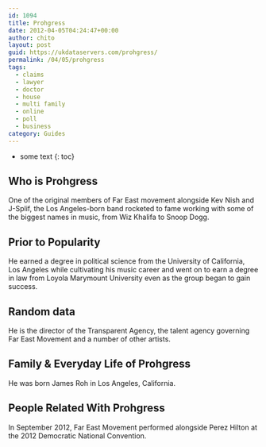 ```yaml
---
id: 1094
title: Prohgress
date: 2012-04-05T04:24:47+00:00
author: chito
layout: post
guid: https://ukdataservers.com/prohgress/
permalink: /04/05/prohgress
tags:
  - claims
  - lawyer
  - doctor
  - house
  - multi family
  - online
  - poll
  - business
category: Guides
---
```


* some text
{: toc}
          
          
## Who is  Prohgress
                  
                  
                  
One of the original members of Far East movement alongside Kev Nish and J-Splif, the Los Angeles-born band rocketed to fame working with some of the biggest names in music, from Wiz Khalifa to Snoop Dogg.
                  
                
                
                
## Prior to Popularity 
                  
                  
                  
He earned a degree in political science from the University of California, Los Angeles while cultivating his music career and went on to earn a degree in law from Loyola Marymount University even as the group began to gain success.
                  
                
                
                
## Random data 
                  
                  
                  
He is the director of the Transparent Agency, the talent agency governing Far East Movement and a number of other artists.
                  
                
                
                
## Family & Everyday Life of Prohgress
                  
                  
                  
He was born James Roh in Los Angeles, California.
                  
                
                
                
## People Related With  Prohgress
                  
                  
                  
In September 2012, Far East Movement performed alongside Perez Hilton at the 2012 Democratic National Convention.
                  
                
              
            
          
          
          
    
    
  
